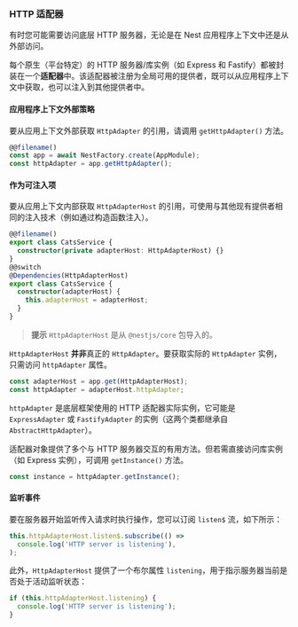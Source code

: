 ### HTTP 适配器

有时您可能需要访问底层 HTTP 服务器，无论是在 Nest 应用程序上下文中还是从外部访问。

每个原生（平台特定）的 HTTP 服务器/库实例（如 Express 和 Fastify）都被封装在一个**适配器**中。该适配器被注册为全局可用的提供者，既可以从应用程序上下文中获取，也可以注入到其他提供者中。

#### 应用程序上下文外部策略

要从应用上下文外部获取 `HttpAdapter` 的引用，请调用 `getHttpAdapter()` 方法。

```typescript
@@filename()
const app = await NestFactory.create(AppModule);
const httpAdapter = app.getHttpAdapter();
```

#### 作为可注入项

要从应用上下文内部获取 `HttpAdapterHost` 的引用，可使用与其他现有提供者相同的注入技术（例如通过构造函数注入）。

```typescript
@@filename()
export class CatsService {
  constructor(private adapterHost: HttpAdapterHost) {}
}
@@switch
@Dependencies(HttpAdapterHost)
export class CatsService {
  constructor(adapterHost) {
    this.adapterHost = adapterHost;
  }
}
```

> **提示** `HttpAdapterHost` 是从 `@nestjs/core` 包导入的。

`HttpAdapterHost` **并非**真正的 `HttpAdapter`。要获取实际的 `HttpAdapter` 实例，只需访问 `httpAdapter` 属性。

```typescript
const adapterHost = app.get(HttpAdapterHost);
const httpAdapter = adapterHost.httpAdapter;
```

`httpAdapter` 是底层框架使用的 HTTP 适配器实际实例，它可能是 `ExpressAdapter` 或 `FastifyAdapter` 的实例（这两个类都继承自 `AbstractHttpAdapter`）。

适配器对象提供了多个与 HTTP 服务器交互的有用方法。但若需直接访问库实例（如 Express 实例），可调用 `getInstance()` 方法。

```typescript
const instance = httpAdapter.getInstance();
```

#### 监听事件

要在服务器开始监听传入请求时执行操作，您可以订阅 `listen$` 流，如下所示：

```typescript
this.httpAdapterHost.listen$.subscribe(() =>
  console.log('HTTP server is listening'),
);
```

此外，`HttpAdapterHost` 提供了一个布尔属性 `listening`，用于指示服务器当前是否处于活动监听状态：

```typescript
if (this.httpAdapterHost.listening) {
  console.log('HTTP server is listening');
}
```